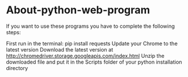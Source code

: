 # About-python-web-program
If you want to use these programs you have to complete the following steps:

First run in the terminal: pip install requests
Update your Chrome to the latest version
Download the latest version at http://chromedriver.storage.googleapis.com/index.html
Unzip the downloaded file and put it in the Scripts folder of your python installation directory
